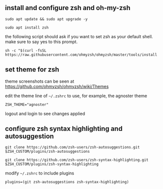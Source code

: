 ## install and configure zsh and oh-my-zsh

    sudo apt update && sudo apt upgrade -y

    sudo apt install zsh

the following script should ask if you want to set zsh as your default shell. make sure to say yes to this prompt.

    sh -c "$(curl -fsSL https://raw.githubusercontent.com/ohmyzsh/ohmyzsh/master/tools/install.sh)"


## set theme for zsh

theme screenshots can be seen at https://github.com/ohmyzsh/ohmyzsh/wiki/Themes

edit the theme line of `~/.zshrc` to use, for example, the agnoster theme

    ZSH_THEME="agnoster"

logout and login to see changes applied

## configure zsh syntax highlighting and autosuggestion

    git clone https://github.com/zsh-users/zsh-autosuggestions.git $ZSH_CUSTOM/plugins/zsh-autosuggestions
    
    git clone https://github.com/zsh-users/zsh-syntax-highlighting.git $ZSH_CUSTOM/plugins/zsh-syntax-highlighting

modify `~/.zshrc` to include plugins

    plugins=(git zsh-autosuggestions zsh-syntax-highlighting)

